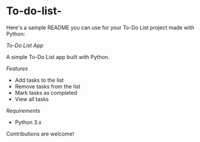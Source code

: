# To-do-list-
Here's a sample README you can use for your To-Do List project made with Python:

*To-Do List App*

A simple To-Do List app built with Python.

*Features*

- Add tasks to the list
- Remove tasks from the list
- Mark tasks as completed
- View all tasks

*Requirements*

- Python 3.x

Contributions are welcome!
